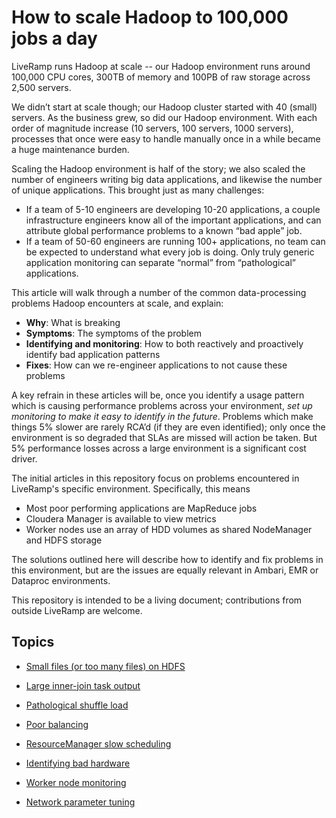 # How to scale Hadoop to 100,000 jobs a day

LiveRamp runs Hadoop at scale -- our Hadoop environment runs around 100,000 CPU cores, 300TB of memory and 100PB of raw storage across 2,500 servers. 

We didn’t start at scale though; our Hadoop cluster started with 40 (small) servers.  As the business grew, so did our Hadoop environment.  With each order of magnitude increase (10 servers, 100 servers, 1000 servers), processes that once were easy to handle manually once in a while became a huge maintenance burden.

Scaling the Hadoop environment is half of the story; we also scaled the number of engineers writing big data applications, and likewise the number of unique applications.  This brought just as many challenges:

* If a team of 5-10 engineers are developing 10-20 applications, a couple infrastructure engineers know all of the important applications, and can attribute global performance problems to a known “bad apple” job.
* If a team of 50-60 engineers are running 100+ applications, no team can be expected to understand what every job is doing.  Only truly generic application monitoring can separate “normal” from “pathological” applications.

This article will walk through a number of the common data-processing problems Hadoop encounters at scale, and explain:

- **Why**: What is breaking
- **Symptoms**: The symptoms of the problem
- **Identifying and monitoring**: How to both reactively and proactively identify bad application patterns
- **Fixes**: How can we re-engineer applications to not cause these problems

A key refrain in these articles will be, once you identify a usage pattern which is causing performance problems across your environment, _set up monitoring to make it easy to identify in the future_. Problems which make things 5% slower are rarely RCA’d (if they are even identified); only once the environment is so degraded that SLAs are missed will action be taken.  But 5% performance losses across a large environment is a significant cost driver.

The initial articles in this repository focus on problems encountered in LiveRamp's specific environment.  Specifically, this means

- Most poor performing applications are MapReduce jobs
- Cloudera Manager is available to view metrics
- Worker nodes use an array of HDD volumes as shared NodeManager and HDFS storage

The solutions outlined here will describe how to identify and fix problems in this environment, but are the issues are equally relevant in Ambari, EMR or Dataproc environments.

This repository is intended to be a living document; contributions from outside LiveRamp are welcome.

## Topics

- [Small files (or too many files) on HDFS](small_files.md)

- [Large inner-join task output](large_inner_join_task_output.md)

- [Pathological shuffle load](pathological_shuffle_load.md)

- [Poor balancing](poor_hdfs_balancing.md)

- [ResourceManager slow scheduling](resourcemanager_slow_scheduling.md)

- [Identifying bad hardware](bad_hardware.md)

- [Worker node monitoring](node_monitoring.md)

- [Network parameter tuning](network_parameters.md)